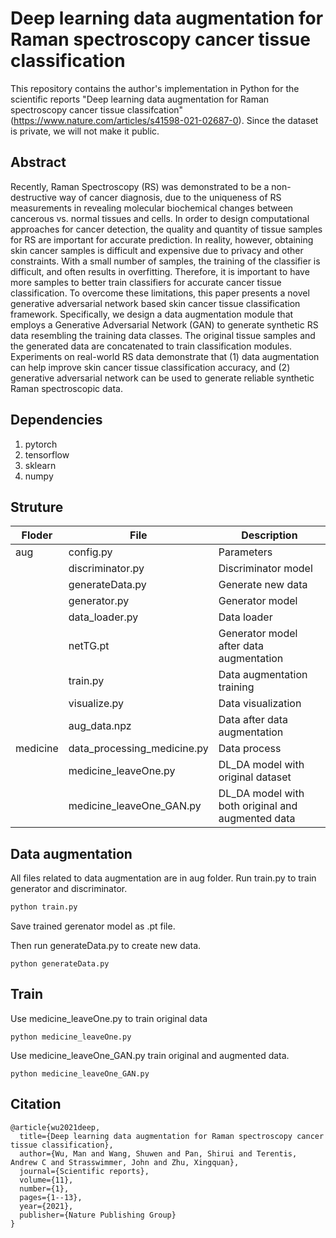 # Deep learning data augmentation for Raman spectroscopy cancer tissue classification

This repository contains the author's implementation in Python for the scientific reports "Deep learning data augmentation for Raman spectroscopy cancer tissue classifcation" (https://www.nature.com/articles/s41598-021-02687-0). Since the dataset is private, we will not make it public.

## Abstract
Recently, Raman Spectroscopy (RS) was demonstrated to be a non-destructive way of cancer diagnosis, due to the uniqueness of RS measurements in revealing molecular biochemical changes between cancerous vs. normal tissues and cells. In order to design computational approaches for cancer detection, the quality and quantity of tissue samples for RS are important for accurate prediction. In reality, however, obtaining skin cancer samples is difficult and expensive due to privacy and other constraints. With a small number of samples, the training of the classifier is difficult, and often results in overfitting. Therefore, it is important to have more samples to better train classifiers for accurate cancer tissue classification. To overcome these limitations, this paper presents a novel generative adversarial network based skin cancer tissue classification framework. Specifically, we design a data augmentation module that employs a Generative Adversarial Network (GAN) to generate synthetic RS data resembling the training data classes. The original tissue samples and the generated data are concatenated to train classification modules. Experiments on real-world RS data demonstrate that (1) data augmentation can help improve skin cancer tissue classification accuracy, and (2) generative adversarial network can be used to generate reliable synthetic Raman spectroscopic data.

## Dependencies
1. pytorch
2. tensorflow
3. sklearn
4. numpy

## Struture

| Floder   | File                     | Description                                |
| -------- | --------------------------- | ------------------------------------ |
| aug      | config.py                   | Parameters                   |
|          | discriminator.py            | Discriminator model                           |
|          | generateData.py             | Generate new data                         |
|          | generator.py                | Generator model                          |
|          | data_loader.py              | Data loader                 |
|          | netTG.pt                    | Generator model after data augmentation      |
|          | train.py                    | Data augmentation training                    |
|          | visualize.py                | Data visualization  |
|          | aug_data.npz                | Data after data augmentation                         |
| medicine | data_processing_medicine.py | Data process       |
|          | medicine_leaveOne.py        | DL_DA model with original dataset  |
|          | medicine_leaveOne_GAN.py    | DL_DA model with both original and augmented data |

## Data augmentation

All files related to data augmentation are in aug folder. Run train.py to train generator and discriminator.

```python
python train.py
```

Save trained gerenator model as .pt file.

Then run generateData.py to create new data.

~~~
python generateData.py
~~~

## Train

Use medicine_leaveOne.py to train original data

```
python medicine_leaveOne.py
```

Use medicine_leaveOne_GAN.py train original and augmented data.

~~~
python medicine_leaveOne_GAN.py
~~~

## Citation

```
@article{wu2021deep,
  title={Deep learning data augmentation for Raman spectroscopy cancer tissue classification},
  author={Wu, Man and Wang, Shuwen and Pan, Shirui and Terentis, Andrew C and Strasswimmer, John and Zhu, Xingquan},
  journal={Scientific reports},
  volume={11},
  number={1},
  pages={1--13},
  year={2021},
  publisher={Nature Publishing Group}
}
```
